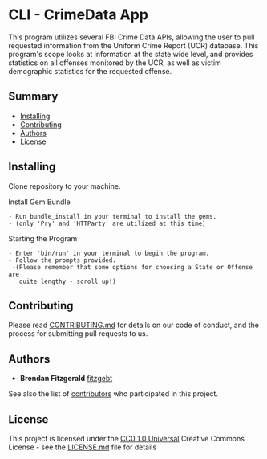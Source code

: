 # CLI - CrimeData App

This program utilizes several FBI Crime Data APIs, allowing the user
to pull requested information from the Uniform Crime Report (UCR) 
database. This program's scope looks at information at the state wide 
level, and provides statistics on all offenses monitored by the UCR, 
as well as victim demographic statistics for the requested offense.

## Summary

  - [Installing](#installing)
  - [Contributing](#contributing)
  - [Authors](#authors)
  - [License](#license)

## Installing


Clone repository to your machine.


Install Gem Bundle

    - Run bundle_install in your terminal to install the gems.
    - (only 'Pry' and 'HTTParty' are utilized at this time)

Starting the Program

    - Enter 'bin/run' in your terminal to begin the program.
    - Follow the prompts provided.
     -(Please remember that some options for choosing a State or Offense are
       quite lengthy - scroll up!)

## Contributing

Please read [CONTRIBUTING.md](CONTRIBUTING.md) for details on our code
of conduct, and the process for submitting pull requests to us.

## Authors

  - **Brendan Fitzgerald** 
    [fitzgebt](https://github.com/fitzgebt)

See also the list of
[contributors](https://github.com/PurpleBooth/a-good-readme-template/contributors)
who participated in this project.

## License

This project is licensed under the [CC0 1.0 Universal](LICENSE.md)
Creative Commons License - see the [LICENSE.md](LICENSE.md) file for
details